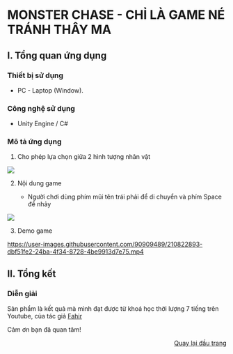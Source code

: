 # MONSTER CHASE - CHỈ LÀ GAME NÉ TRÁNH THÂY MA <p id="Top"/>

## I. Tổng quan ứng dụng

### Thiết bị sử dụng

- PC - Laptop (Window).

### Công nghệ sử dụng

- Unity Engine / C#

### Mô tả ứng dụng

1. Cho phép lựa chọn giữa 2 hình tượng nhân vật

  <img src="https://user-images.githubusercontent.com/90909489/210811529-0c393600-1660-4b15-8567-3ade966c7c0d.png" />

2. Nội dung game

   -  Người chơi dùng phím mũi tên trái phải để di chuyển và phím Space để nhảy
   
  <img src="https://user-images.githubusercontent.com/90909489/210813383-06823e52-c66d-4c8a-bf8f-81bdb20e5d0c.png"/>

3. Demo game
  
https://user-images.githubusercontent.com/90909489/210822893-dbf51fe2-24ba-4f34-8728-4be9913d7e75.mp4

## II. Tổng kết

### Diễn giải
Sản phẩm là kết quả mà mình đạt được từ khoá học thời lượng 7 tiếng trên Youtube, của tác giả <a href="https://www.youtube.com/watch?v=gB1F9G0JXOo&t=21718s">Fahir</a>

Cảm ơn bạn đã quan tâm!

<p align="right"><a href="#Top">Quay lại đầu trang</a></p>
